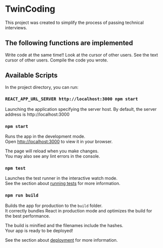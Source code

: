 # TwinCoding

This project was created to simplify the process of passing technical interviews.

## The following functions are implemented
Write code at the same time!!
Look at the cursor of other users.
See the text cursor of other users.
Compile the code you wrote.

## Available Scripts

In the project directory, you can run:

### `REACT_APP_URL_SERVER http://localhost:3000 npm start`

Launching the application specifying the server host. 
By default, the server address is http://localhost:3000

### `npm start`

Runs the app in the development mode.\
Open [http://localhost:3000](http://localhost:3000) to view it in your browser.

The page will reload when you make changes.\
You may also see any lint errors in the console.

### `npm test`

Launches the test runner in the interactive watch mode.\
See the section about [running tests](https://facebook.github.io/create-react-app/docs/running-tests) for more information.

### `npm run build`

Builds the app for production to the `build` folder.\
It correctly bundles React in production mode and optimizes the build for the best performance.

The build is minified and the filenames include the hashes.\
Your app is ready to be deployed!

See the section about [deployment](https://facebook.github.io/create-react-app/docs/deployment) for more information.
